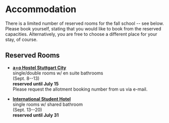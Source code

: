
# Accommodation

There is a limited number of reserved rooms for the fall school -- see
below. Please book yourself, stating that you would like to book from
the reserved capacities. Alternatively, you are free to
choose a different place for your stay, of course.

## Reserved Rooms

+ [**a+o Hostel Stuttgart City**](https://www.aohostels.com/en/stuttgart/stuttgart-city/)   
  single/double rooms w/ en suite bathrooms   
  (Sept. 8--13)   
  **reserved until July 15**  
  Please request the allotment booking number from us via e-mail. 

+ [**International Student Hotel**](https://www.studierendenhotel-stuttgart.de/en/)   
  single rooms w/ shared bathroom   
  (Sept. 13--20)   
  **reserved until July 31**
  

